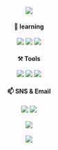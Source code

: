<div align="center">
  <img src="https://capsule-render.vercel.app/api?type=wave&color=F7DF1E&height=400&section=header&text=JiEun%&fontSize=80" />
</div>
<div align="center">
  <h4>🌱 learning</h4>
	<img src="https://img.shields.io/badge/Javascript-F7DF1E?style=flat&logo=Javascript&logoColor=white" />
	<img src="https://img.shields.io/badge/HTML5-E34F26?style=flat&logo=HTML5&logoColor=white" />
	<img src="https://img.shields.io/badge/CSS3-1572B6?style=flat&logo=CSS3&logoColor=white" />
</div>

<div align="center">
  <h4>⚒️ Tools</h4>
	<img src="https://img.shields.io/badge/VisualStudioCode-007ACC?style=flat&logo=VisualStudioCode&logoColor=white" />
  <img src="https://img.shields.io/badge/Figma-F24E1E?style=flat&logo=Figma&logoColor=white" />
  <img src="https://img.shields.io/badge/github-181717?style=flat&logo=github&logoColor=white" />
</div>

<div align="center">
  <h4>📫 SNS & Email</h4>
  <a href="https://velog.io/@crg1050/" title="바로가기(새창)" target="_blank"><img src="https://img.shields.io/badge/Velog-20C997?style=flat&logo=Velog&logoColor=white" /></a>
  <a href="crg1050@gmail.com" title="바로가기(새창)" target="_blank"><img src="https://img.shields.io/badge/crg1050@gmail.com-EA4335?style=flat&logo=crg1050@gmail.com&logoColor=white" /></a>
</div>

<br>
<div align="center">
	<img src="https://github-readme-stats.vercel.app/api/top-langs/?username=jieun419&layout=compact"><br><br>
	<img src="https://github-readme-stats.vercel.app/api?username=jieun419&show_icons=true">
</div>


<!---
jieun419/jieun419 is a ✨ special ✨ repository because its `README.md` (this file) appears on your GitHub profile.
You can click the Preview link to take a look at your changes.
--->
